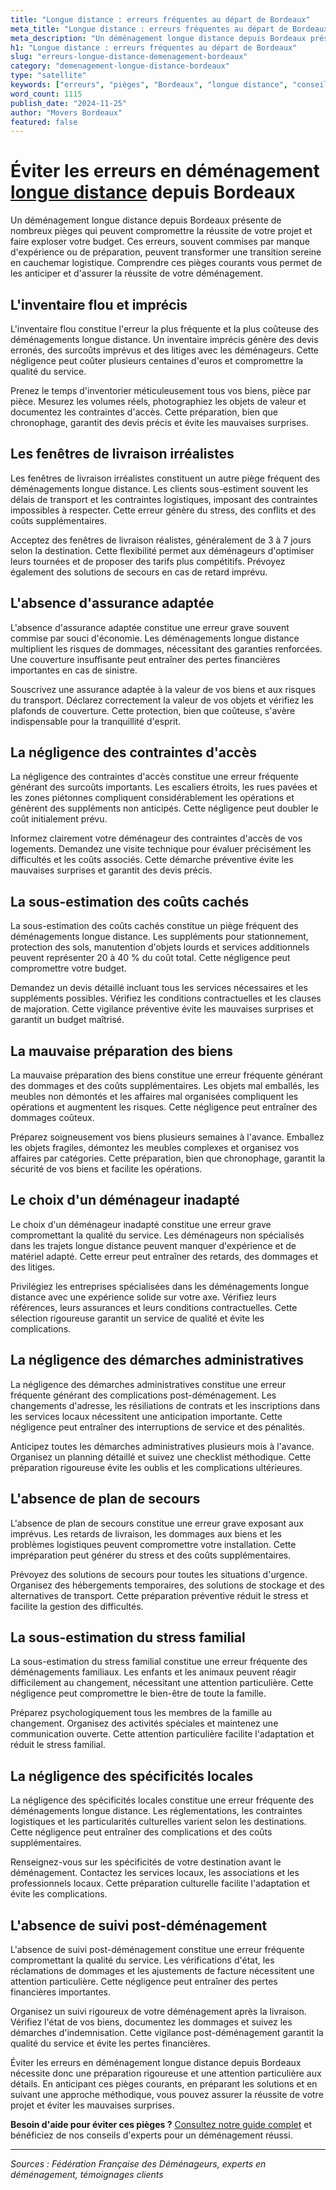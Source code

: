 ```yaml
---
title: "Longue distance : erreurs fréquentes au départ de Bordeaux"
meta_title: "Longue distance : erreurs fréquentes au départ de Bordeaux"
meta_description: "Un déménagement longue distance depuis Bordeaux présente de nombreux pièges qui peuvent compromettre la réussite de votre projet et faire exploser vot."
h1: "Longue distance : erreurs fréquentes au départ de Bordeaux"
slug: "erreurs-longue-distance-demenagement-bordeaux"
category: "demenagement-longue-distance-bordeaux"
type: "satellite"
keywords: ["erreurs", "pièges", "Bordeaux", "longue distance", "conseils"]
word_count: 1115
publish_date: "2024-11-25"
author: "Movers Bordeaux"
featured: false
---
```



# Éviter les erreurs en déménagement [longue distance](/blog/longue-distance/guide) depuis Bordeaux

Un déménagement longue distance depuis Bordeaux présente de nombreux pièges qui peuvent compromettre la réussite de votre projet et faire exploser votre budget. Ces erreurs, souvent commises par manque d'expérience ou de préparation, peuvent transformer une transition sereine en cauchemar logistique. Comprendre ces pièges courants vous permet de les anticiper et d'assurer la réussite de votre déménagement.

## L'inventaire flou et imprécis

L'inventaire flou constitue l'erreur la plus fréquente et la plus coûteuse des déménagements longue distance. Un inventaire imprécis génère des devis erronés, des surcoûts imprévus et des litiges avec les déménageurs. Cette négligence peut coûter plusieurs centaines d'euros et compromettre la qualité du service.

Prenez le temps d'inventorier méticuleusement tous vos biens, pièce par pièce. Mesurez les volumes réels, photographiez les objets de valeur et documentez les contraintes d'accès. Cette préparation, bien que chronophage, garantit des devis précis et évite les mauvaises surprises.

## Les fenêtres de livraison irréalistes

Les fenêtres de livraison irréalistes constituent un autre piège fréquent des déménagements longue distance. Les clients sous-estiment souvent les délais de transport et les contraintes logistiques, imposant des contraintes impossibles à respecter. Cette erreur génère du stress, des conflits et des coûts supplémentaires.

Acceptez des fenêtres de livraison réalistes, généralement de 3 à 7 jours selon la destination. Cette flexibilité permet aux déménageurs d'optimiser leurs tournées et de proposer des tarifs plus compétitifs. Prévoyez également des solutions de secours en cas de retard imprévu.

## L'absence d'assurance adaptée

L'absence d'assurance adaptée constitue une erreur grave souvent commise par souci d'économie. Les déménagements longue distance multiplient les risques de dommages, nécessitant des garanties renforcées. Une couverture insuffisante peut entraîner des pertes financières importantes en cas de sinistre.

Souscrivez une assurance adaptée à la valeur de vos biens et aux risques du transport. Déclarez correctement la valeur de vos objets et vérifiez les plafonds de couverture. Cette protection, bien que coûteuse, s'avère indispensable pour la tranquillité d'esprit.

## La négligence des contraintes d'accès

La négligence des contraintes d'accès constitue une erreur fréquente générant des surcoûts importants. Les escaliers étroits, les rues pavées et les zones piétonnes compliquent considérablement les opérations et génèrent des suppléments non anticipés. Cette négligence peut doubler le coût initialement prévu.

Informez clairement votre déménageur des contraintes d'accès de vos logements. Demandez une visite technique pour évaluer précisément les difficultés et les coûts associés. Cette démarche préventive évite les mauvaises surprises et garantit des devis précis.

## La sous-estimation des coûts cachés

La sous-estimation des coûts cachés constitue un piège fréquent des déménagements longue distance. Les suppléments pour stationnement, protection des sols, manutention d'objets lourds et services additionnels peuvent représenter 20 à 40 % du coût total. Cette négligence peut compromettre votre budget.

Demandez un devis détaillé incluant tous les services nécessaires et les suppléments possibles. Vérifiez les conditions contractuelles et les clauses de majoration. Cette vigilance préventive évite les mauvaises surprises et garantit un budget maîtrisé.

## La mauvaise préparation des biens

La mauvaise préparation des biens constitue une erreur fréquente générant des dommages et des coûts supplémentaires. Les objets mal emballés, les meubles non démontés et les affaires mal organisées compliquent les opérations et augmentent les risques. Cette négligence peut entraîner des dommages coûteux.

Préparez soigneusement vos biens plusieurs semaines à l'avance. Emballez les objets fragiles, démontez les meubles complexes et organisez vos affaires par catégories. Cette préparation, bien que chronophage, garantit la sécurité de vos biens et facilite les opérations.

## Le choix d'un déménageur inadapté

Le choix d'un déménageur inadapté constitue une erreur grave compromettant la qualité du service. Les déménageurs non spécialisés dans les trajets longue distance peuvent manquer d'expérience et de matériel adapté. Cette erreur peut entraîner des retards, des dommages et des litiges.

Privilégiez les entreprises spécialisées dans les déménagements longue distance avec une expérience solide sur votre axe. Vérifiez leurs références, leurs assurances et leurs conditions contractuelles. Cette sélection rigoureuse garantit un service de qualité et évite les complications.

## La négligence des démarches administratives

La négligence des démarches administratives constitue une erreur fréquente générant des complications post-déménagement. Les changements d'adresse, les résiliations de contrats et les inscriptions dans les services locaux nécessitent une anticipation importante. Cette négligence peut entraîner des interruptions de service et des pénalités.

Anticipez toutes les démarches administratives plusieurs mois à l'avance. Organisez un planning détaillé et suivez une checklist méthodique. Cette préparation rigoureuse évite les oublis et les complications ultérieures.

## L'absence de plan de secours

L'absence de plan de secours constitue une erreur grave exposant aux imprévus. Les retards de livraison, les dommages aux biens et les problèmes logistiques peuvent compromettre votre installation. Cette impréparation peut générer du stress et des coûts supplémentaires.

Prévoyez des solutions de secours pour toutes les situations d'urgence. Organisez des hébergements temporaires, des solutions de stockage et des alternatives de transport. Cette préparation préventive réduit le stress et facilite la gestion des difficultés.

## La sous-estimation du stress familial

La sous-estimation du stress familial constitue une erreur fréquente des déménagements familiaux. Les enfants et les animaux peuvent réagir difficilement au changement, nécessitant une attention particulière. Cette négligence peut compromettre le bien-être de toute la famille.

Préparez psychologiquement tous les membres de la famille au changement. Organisez des activités spéciales et maintenez une communication ouverte. Cette attention particulière facilite l'adaptation et réduit le stress familial.

## La négligence des spécificités locales

La négligence des spécificités locales constitue une erreur fréquente des déménagements longue distance. Les réglementations, les contraintes logistiques et les particularités culturelles varient selon les destinations. Cette négligence peut entraîner des complications et des coûts supplémentaires.

Renseignez-vous sur les spécificités de votre destination avant le déménagement. Contactez les services locaux, les associations et les professionnels locaux. Cette préparation culturelle facilite l'adaptation et évite les complications.

## L'absence de suivi post-déménagement

L'absence de suivi post-déménagement constitue une erreur fréquente compromettant la qualité du service. Les vérifications d'état, les réclamations de dommages et les ajustements de facture nécessitent une attention particulière. Cette négligence peut entraîner des pertes financières importantes.

Organisez un suivi rigoureux de votre déménagement après la livraison. Vérifiez l'état de vos biens, documentez les dommages et suivez les démarches d'indemnisation. Cette vigilance post-déménagement garantit la qualité du service et évite les pertes financières.

Éviter les erreurs en déménagement longue distance depuis Bordeaux nécessite donc une préparation rigoureuse et une attention particulière aux détails. En anticipant ces pièges courants, en préparant les solutions et en suivant une approche méthodique, vous pouvez assurer la réussite de votre projet et éviter les mauvaises surprises.

**Besoin d'aide pour éviter ces pièges ?** [Consultez notre guide complet](/blog/devis/guide) et bénéficiez de nos conseils d'experts pour un déménagement réussi.

---

*Sources : Fédération Française des Déménageurs, experts en déménagement, témoignages clients*
